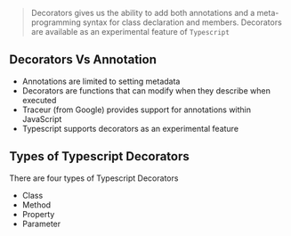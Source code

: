 
> Decorators gives us the ability to add both annotations and a meta-programming syntax for class declaration and members. Decorators are available as an experimental feature of `Typescript`


## Decorators Vs Annotation

-  Annotations are limited to setting metadata
-  Decorators are functions that can modify when they describe when executed
-  Traceur (from Google) provides support for annotations within JavaScript
-  Typescript supports decorators as an experimental feature


## Types of Typescript Decorators

There are four types of Typescript Decorators

- Class
- Method
- Property
- Parameter
